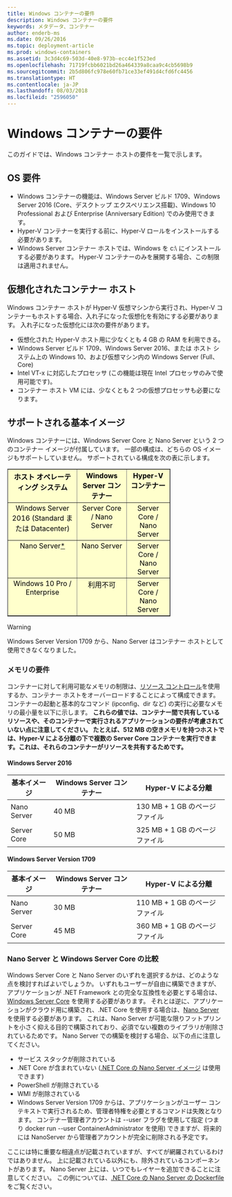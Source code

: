 ```yaml
---
title: Windows コンテナーの要件
description: Windows コンテナーの要件
keywords: メタデータ、コンテナー
author: enderb-ms
ms.date: 09/26/2016
ms.topic: deployment-article
ms.prod: windows-containers
ms.assetid: 3c3d4c69-503d-40e8-973b-ecc4e1f523ed
ms.openlocfilehash: 71719fcbb6021bd26a464339a8caa9c4cb5698b9
ms.sourcegitcommit: 2b5d806fc978e60fb71ce33ef491d4cfd6fc4456
ms.translationtype: HT
ms.contentlocale: ja-JP
ms.lasthandoff: 08/03/2018
ms.locfileid: "2596050"
---
```

# <a name="windows-container-requirements"></a>Windows コンテナーの要件

このガイドでは、Windows コンテナー ホストの要件を一覧で示します。

## <a name="os-requirements"></a>OS 要件

- Windows コンテナーの機能は、Windows Server ビルド 1709、Windows Server 2016 (Core、デスクトップ エクスペリエンス搭載)、Windows 10 Professional および Enterprise (Anniversary Edition) でのみ使用できます。
- Hyper-V コンテナーを実行する前に、Hyper-V ロールをインストールする必要があります。
- Windows Server コンテナー ホストでは、Windows を c:\ にインストールする必要があります。 Hyper-V コンテナーのみを展開する場合、この制限は適用されません。

## <a name="virtualized-container-hosts"></a>仮想化されたコンテナー ホスト

Windows コンテナー ホストが Hyper-V 仮想マシンから実行され、Hyper-V コンテナーもホストする場合、入れ子になった仮想化を有効にする必要があります。 入れ子になった仮想化には次の要件があります。

- 仮想化された Hyper-V ホスト用に少なくとも 4 GB の RAM を利用できる。
- Windows Server ビルド 1709、Windows Server 2016、または ホスト システム上の Windows 10、および仮想マシン内の Windows Server (Full、Core)
- Intel VT-x に対応したプロセッサ (この機能は現在 Intel プロセッサのみで使用可能です)。
- コンテナー ホスト VM には、少なくとも 2 つの仮想プロセッサも必要になります。

## <a name="supported-base-images"></a>サポートされる基本イメージ

Windows コンテナーには、Windows Server Core と Nano Server という 2 つのコンテナー イメージが付属しています。 一部の構成は、どちらの OS イメージもサポートしていません。 サポートされている構成を次の表に示します。

<table border="1" style="background-color:FFFFCC;border-collapse:collapse;border:1px solid FFCC00;color:000000;width:75%" cellpadding="5" cellspacing="5">
<thead>
<tr valign="top">
<th><center>ホスト オペレーティング システム</center></th>
<th><center>Windows Server コンテナー</center></th>
<th><center>Hyper-V コンテナー</center></th>
</tr>
</thead>
<tbody>
<tr valign="top">
<td><center>Windows Server 2016 (Standard または Datacenter)</center></td>
<td><center>Server Core / Nano Server</center></td>
<td><center>Server Core / Nano Server</center></td>
</tr>
<tr valign="top">
<td><center>Nano Server<a href="#warn-1">*</a></center></td>
<td><center> Nano Server</center></td>
<td><center>Server Core / Nano Server</center></td>
</tr>
<tr valign="top">
<td><center>Windows 10 Pro / Enterprise</center></td>
<td><center>利用不可</center></td>
<td><center>Server Core / Nano Server</center></td>
</tr>
</tbody>
</table>

> [!Warning]  
> <span id="warn-1">Windows Server Version 1709 から、Nano Server はコンテナー ホストとして使用できなくなりました。</span>


### <a name="memory-requirements"></a>メモリの要件
コンテナーに対して利用可能なメモリの制限は、[リソース コントロール](https://docs.microsoft.com/en-us/virtualization/windowscontainers/manage-containers/resource-controls)を使用するか、コンテナー ホストをオーバーロードすることによって構成できます。  コンテナーの起動と基本的なコマンド (ipconfig、dir など) の実行に必要なメモリの最小量を以下に示します。  __これらの値では、コンテナー間で共有しているリソースや、そのコンテナーで実行されるアプリケーションの要件が考慮されていない点に注意してください。  たとえば、512 MB の空きメモリを持つホストでは、Hyper-V による分離の下で複数の Server Core コンテナーを実行できます。これは、それらのコンテナーがリソースを共有するためです。__

#### <a name="windows-server-2016"></a>Windows Server 2016
| 基本イメージ  | Windows Server コンテナー | Hyper-V による分離    |
| ----------- | ------------------------ | -------------------- |
| Nano Server | 40 MB                     | 130 MB + 1 GB のページファイル |
| Server Core | 50 MB                     | 325 MB + 1 GB のページファイル |

#### <a name="windows-server-version-1709"></a>Windows Server Version 1709
| 基本イメージ  | Windows Server コンテナー | Hyper-V による分離    |
| ----------- | ------------------------ | -------------------- |
| Nano Server | 30 MB                     | 110 MB + 1 GB のページファイル |
| Server Core | 45 MB                     | 360 MB + 1 GB のページファイル |


### <a name="nano-server-vs-windows-server-core"></a>Nano Server と Windows Server Core の比較

Windows Server Core と Nano Server のいずれを選択するかは、どのような点を検討すればよいでしょうか。 いずれもユーザーが自由に構築できますが、アプリケーションが .NET Framework との完全な互換性を必要とする場合は、[Windows Server Core](https://hub.docker.com/r/microsoft/windowsservercore/) を使用する必要があります。 それとは逆に、アプリケーションがクラウド用に構築され、.NET Core を使用する場合は、[Nano Server](https://hub.docker.com/r/microsoft/nanoserver/)を使用する必要があります。 これは、Nano Server が可能な限りフットプリントを小さく抑える目的で構築されており、必須でない複数のライブラリが削除されているためです。 Nano Server での構築を検討する場合、以下の点に注意してください。

- サービス スタックが削除されている
- .NET Core が含まれていない ([.NET Core の Nano Server イメージ](https://hub.docker.com/r/microsoft/dotnet/) は使用できます)
- PowerShell が削除されている
- WMI が削除されている
- Windows Server Version 1709 からは、アプリケーションがユーザー コンテキストで実行されるため、管理者特権を必要とするコマンドは失敗となります。 コンテナー管理者アカウントは --user フラグを使用して指定 (つまり docker run --user ContainerAdministrator を使用) できますが、将来的には NanoServer から管理者アカウントが完全に削除される予定です。

ここには特に重要な相違点が記載されていますが、すべてが網羅されているわけではありません。 上に記載されている以外にも、除外されているコンポーネントがあります。 Nano Server 上には、いつでもレイヤーを追加できることに注意してください。 この例については、[.NET Core の Nano Server の Dockerfile](https://github.com/dotnet/dotnet-docker/blob/master/2.1/sdk/nanoserver-1803/amd64/Dockerfile) をご覧ください。

